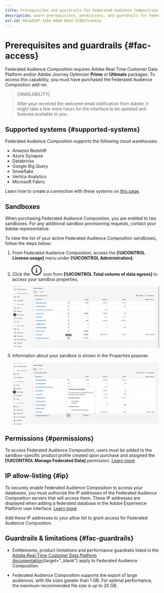 ```yaml
---
title: Prerequisites and guardrails for Federated Audience Composition
description: Learn prerequisites, permissions, and guardrails for Federated Audience Composition
exl-id: 661a838f-146e-4d68-bb2d-319827caee3a
---
```

# Prerequisites and guardrails {#fac-access}

Federated Audience Composition requires Adobe Real-Time Customer Data Platform and/or Adobe Journey Optimizer **Prime** or **Ultimate** packages. To access this capability, you must have purchased the Federated Audience Composition add-on.

>[!AVAILABILITY]
>
>After your received the welcome email notification from Adobe, it might take a few more hours for the interface to be updated and features available to you.

## Supported systems {#supported-systems}

Federated Audience Composition supports the following cloud warehouses:

* Amazon Redshift
* Azure Synapse
* Databricks
* Google Big Query
* Snowflake
* Vertica Analytics
* Microsoft Fabric

Learn how to create a connection with these systems on [this page](../connections/connections.md).

## Sandboxes

When purchasing Federated Audience Composition, you are entitled to two sandboxes. For any additional sandbox provisioning requests, contact your Adobe representative.

To view the list of your active Federated Audience Composition sandboxes, follow the steps below:

1. From Federated Audience Composition, access the **[!UICONTROL License usage]** menu under **[!UICONTROL Administration]**.

1. Click the ![](assets/do-not-localize/Smock_InfoOutline_18_N.svg) icon from **[!UICONTROL Total volume of data egress]** to access your sandbox properties.

    ![](assets/sandbox_1.png)

1. Information about your sandbox is shown in the Properties popover.

    ![](assets/sandbox_2.png)

## Permissions {#permissions}

To access Federated Audience Composition, users must be added to the sandbox-specific product profile created upon purchase and assigned the **[!UICONTROL Manage Federated Data]** permission. [Learn more](feature-access.md)

## IP allow-listing {#ip}

To securely enable Federated Audience Composition to access your databases, you must authorize the IP addresses of the Federated Audience Composition servers that will access them. These IP addresses are displayed when adding a federated database in the Adobe Experience Platform user interface. [Learn more](../connections/connections.md)

Add these IP addresses to your allow list to grant access for Federated Audience Composition.

## Guardrails & limitations {#fac-guardrails}

* Entitlements, product limitations and performance guardrails listed in the [Adobe Real-Time Customer Data Platform documentation](https://experienceleague.adobe.com/en/docs/experience-platform/profile/guardrails){target="_blank"} apply to Federated Audience Composition.

* Federated Audience Composition supports the export of large audiences, with file sizes greater than 1 GB. For optimal performance, the maximum recommended file size is up to 20 GB.
